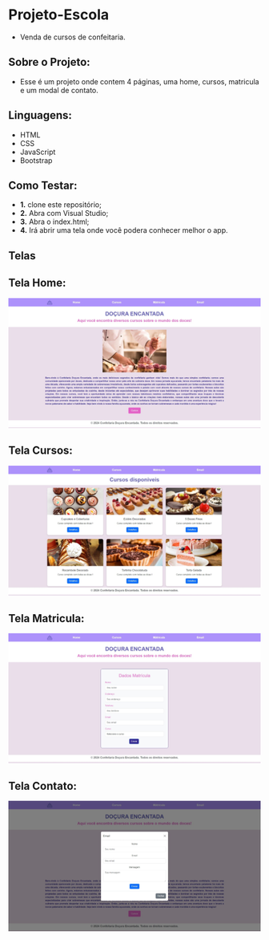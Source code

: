 # Projeto-Escola

- Venda de cursos de confeitaria.

## Sobre o Projeto:

- Esse é um projeto onde contem 4 páginas, uma home, cursos, matricula e um modal de contato.


## Linguagens:

- HTML
- CSS
- JavaScript
- Bootstrap

## Como Testar:

- **1.** clone este repositório;
- **2.** Abra com Visual Studio;
- **3.** Abra o index.html;
- **4.** Irá abrir uma tela onde você podera conhecer melhor o app.

## Telas

## Tela Home:

![Tela01](./Telas/img1.jpeg)

## Tela Cursos:

![Tela01](./Telas/img2.jpeg)

## Tela Matricula:

![Tela01](./Telas/img3.jpeg)

## Tela Contato:

![Tela01](./Telas/img4.jpeg)
